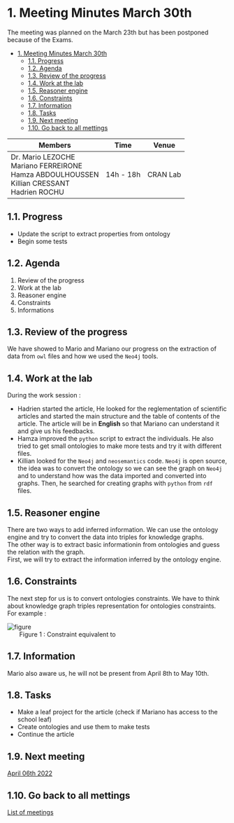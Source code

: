 
# 1. Meeting Minutes March 30th

The meeting was planned on the March 23th but has been postponed because of the Exams.

- [1. Meeting Minutes March 30th](#1-meeting-minutes-march-30th)
  - [1.1. Progress](#11-progress)
  - [1.2. Agenda](#12-agenda)
  - [1.3. Review of the progress](#13-review-of-the-progress)
  - [1.4. Work at the lab](#14-work-at-the-lab)
  - [1.5. Reasoner engine](#15-reasoner-engine)
  - [1.6. Constraints](#16-constraints)
  - [1.7. Information](#17-information)
  - [1.8. Tasks](#18-tasks)
  - [1.9. Next meeting](#19-next-meeting)
  - [1.10. Go back to all mettings](#110-go-back-to-all-mettings)

| Members 	| Time 	| Venue 	|
|---	|---	|---	|
| Dr. Mario LEZOCHE<br>Mariano FERREIRONE<br>Hamza ABDOULHOUSSEN<br>Killian CRESSANT<br>Hadrien ROCHU 	| 14h - 18h 	| CRAN Lab 	|

## 1.1. Progress
- Update the script to extract properties from ontology
- Begin some tests


## 1.2. Agenda
1. Review of the progress
2. Work at the lab
3. Reasoner engine
4. Constraints
5. Informations

## 1.3. Review of the progress
We have showed to Mario and Mariano our progress on the extraction of data from `owl` files and
how we used the `Neo4j` tools.


## 1.4. Work at the lab
During the work session :
- Hadrien started the article, He looked for the reglementation of scientific articles and started
the main structure and the table of contents of the article.
The article will be in **English** so that Mariano can understand it and give us his feedbacks.
- Hamza improved the `python` script to extract the individuals. He also tried to get small ontologies
to make more tests and try it with different files.
- Killian looked for the `Neo4j` and `neosemantics` code. `Neo4j` is open source, the idea was to
convert the ontology so we can see the graph on `Neo4j` and to understand how was the data
imported and converted into graphs.
Then, he searched for creating graphs with `python` from `rdf` files.

## 1.5. Reasoner engine
There are two ways to add inferred information.
We can use the ontology engine and try to convert the data into triples for knowledge graphs.  
The other way is to extract basic informationin from ontologies and guess the relation with the graph.  
First, we will try to extract the information inferred by the ontology engine.

## 1.6. Constraints
The next step for us is to convert ontologies constraints. We have to think about knowledge graph triples representation for ontologies constraints.  
For example :

![figure](https://user-images.githubusercontent.com/98164085/161106015-92905321-8a8e-4546-ab32-75263b30820b.png)  
&nbsp;&nbsp;&nbsp;&nbsp;&nbsp;&nbsp;    Figure 1 : Constraint equivalent to

## 1.7. Information
Mario also aware us, he will not be present from April 8th to May 10th.

## 1.8. Tasks
- Make a leaf project for the article (check if Mariano has access to the school leaf)
- Create ontologies and use them to make tests
- Continue the article

## 1.9. Next meeting
[April 06th 2022](2022_04_06.md)

## 1.10. Go back to all mettings
[List of meetings](../ReadMe.md)
